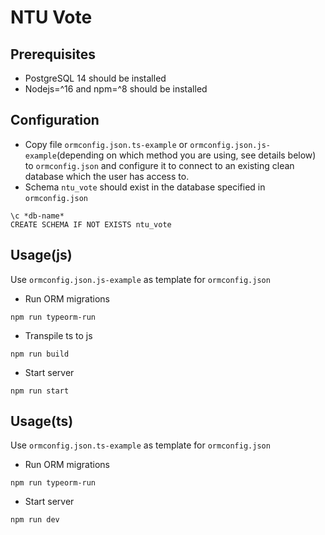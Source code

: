 # NTU Vote

## Prerequisites
+ PostgreSQL 14 should be installed
+ Nodejs=^16 and npm=^8 should be installed

## Configuration
+ Copy file `ormconfig.json.ts-example` or `ormconfig.json.js-example`(depending on which method you are using, see details below) to `ormconfig.json` and configure it to connect to an existing clean database which the user has access to.
+ Schema `ntu_vote` should exist in the database specified in `ormconfig.json`
```
\c *db-name*
CREATE SCHEMA IF NOT EXISTS ntu_vote
```
## Usage(js)
Use `ormconfig.json.js-example` as template for `ormconfig.json`
+ Run ORM migrations
```
npm run typeorm-run
```
+ Transpile ts to js
```
npm run build
```
+ Start server
```
npm run start
```
## Usage(ts)
Use `ormconfig.json.ts-example` as template for `ormconfig.json`
+ Run ORM migrations
```
npm run typeorm-run
```
+ Start server
```
npm run dev
```